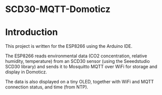 # SCD30-MQTT-Domoticz

# Introduction #

This project is written for the ESP8266 using the Arduino IDE.

The ESP8266 reads environmental data (CO2 concentration, relative humidity, temperature) from an SCD30 sensor (using the Seeedstudio SCD30 library) and sends it to Mosquitto MQTT over WiFi for storage and display in Domoticz.

The data is also displayed on a tiny OLED, together with WiFi and MQTT connection status, and time (from NTP).
